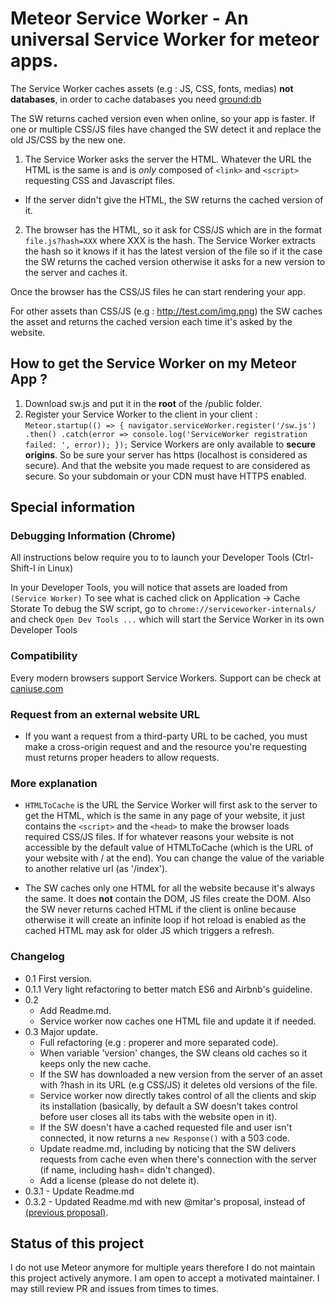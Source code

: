 # Meteor Service Worker - An universal Service Worker for meteor apps.

The Service Worker caches assets (e.g : JS, CSS, fonts, medias) **not databases**, in order to cache databases 
you need [ground:db](https://github.com/GroundMeteor/db)

The SW returns cached version even when online, so your app is faster.
If one or multiple CSS/JS files have changed the SW detect it and replace the old 
JS/CSS by the new one.

1. The Service Worker asks the server the HTML. Whatever the URL the HTML is the same is and is *only* composed of `<link>` and `<script>` requesting CSS and
Javascript files.
- If the server didn't give the HTML, the SW returns the cached version of it.
2. The browser has the HTML, so it ask for CSS/JS which are in the format
`file.js?hash=XXX` where XXX is the hash.
The Service Worker extracts the hash so it knows if it has the latest version of the file so if 
it the case the SW returns the cached version otherwise it asks for a new version to the server
and caches it.

Once the browser has the CSS/JS files he can start rendering your app.

For other assets than CSS/JS (e.g : http://test.com/img.png) the SW caches the asset and returns
the cached version each time it's asked by the website.

## How to get the Service Worker on my Meteor App ?

1. Download sw.js and put it in the **root** of the /public folder.
2. Register your Service Worker to the client in your client : 
  `Meteor.startup(() => {
  navigator.serviceWorker.register('/sw.js')
  .then()
  .catch(error => console.log('ServiceWorker registration failed: ', error));
  });`
Service Workers are only available to **secure origins**. So be sure your server has
https (localhost is considered as secure). And that the website you made request to are
considered as secure. So your subdomain or your CDN must have HTTPS enabled.

  
## Special information

### Debugging Information (Chrome)
All instructions below require you to to launch your Developer Tools (Ctrl-Shift-I in Linux)

In your Developer Tools, you will notice that assets are loaded from `(Service Worker)`
To see what is cached click on Application -> Cache Storate
To debug the SW script, go to `chrome://serviceworker-internals/` and check `Open Dev Tools ...` which will start the Service Worker in its own Developer Tools 

### Compatibility 
Every modern browsers support Service Workers.
Support can be check at [caniuse.com](http://caniuse.com#feat=serviceworkers)

### Request from an external website URL 

- If you want a request from a third-party URL to be cached, you must make a cross-origin request and
and the resource you're requesting must returns proper headers to allow requests.

### More explanation

- `HTMLToCache` is the URL the Service Worker will first ask to the server
to get the HTML, which is the same in any page of your website, it just
contains the `<script>` and the `<head>` to make the browser loads
required CSS/JS files. If for whatever reasons your website is not
accessible by the default value of HTMLToCache (which is the URL of your
website with / at the end). You can change the value of the variable to
another relative url (as '/index').

- The SW caches only one HTML for all the website
because it's always the same. It does **not** contain the DOM, JS files 
create the DOM. Also the SW never returns cached HTML if the client is online because
otherwise it will create an infinite loop if hot reload is enabled as the cached HTML may ask for older JS which triggers a refresh.

### <a name="version"></a> Changelog

+ 0.1 First version.
+ 0.1.1 Very light refactoring to better match ES6 and Airbnb's guideline.
+ 0.2
    - Add Readme.md.
    - Service worker now caches one HTML file and update it if needed.
+ 0.3 Major update. <a name="head1234"></a>
    - Full refactoring (e.g : properer and more separated code).
    - When variable 'version' changes, the SW cleans old caches so it keeps
    only the new cache.
    - If the SW has downloaded a new version from the server of an asset 
     with ?hash in its URL (e.g CSS/JS) it deletes old versions of the file.
    - Service worker now directly takes control of all the clients and skip
     its installation (basically, by default a SW doesn't takes control
     before user closes all its tabs with the website open in it).
    - If the SW doesn't have a cached requested file and user isn't connected,
    it now returns a `new Response()` with a 503 code.
    - Update readme.md, including by noticing that the SW delivers requests
    from cache even when there's connection with the server (if name, including
    hash= didn't changed).
    - Add a license (please do not delete it).
+ 0.3.1 - Update Readme.md  
+ 0.3.2 - Updated Readme.md with new @mitar's proposal, instead of [(previous proposal)](https://github.com/meteor/meteor/issues/6222).
## Status of this project
I do not use Meteor anymore for multiple years therefore I do not maintain this project actively anymore. I am open to accept a motivated maintainer. I may still review PR and issues from times to times.
